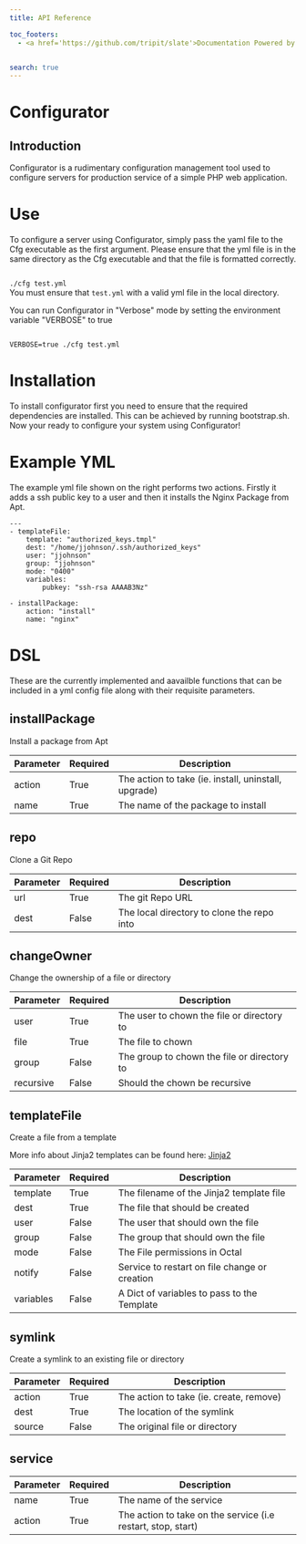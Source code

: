```yaml
---
title: API Reference

toc_footers:
  - <a href='https://github.com/tripit/slate'>Documentation Powered by Slate</a>


search: true
---
```


# Configurator

## Introduction

Configurator is a rudimentary configuration management tool used to configure servers for production service of a simple PHP web application.




# Use

To configure a server using Configurator, simply pass the yaml file to the Cfg executable as the first argument. Please ensure that the yml file is in the same directory as the Cfg executable and that the file is formatted correctly.

<code>
./cfg test.yml
</code>

<aside class="notice">
You must ensure that <code>test.yml</code> with a valid yml file in the local directory.
</aside>

You can run Configurator in "Verbose" mode by setting the environment variable "VERBOSE" to true

<code>
VERBOSE=true ./cfg test.yml
</code>


# Installation

To install configurator first you need to ensure that the required dependencies are installed. This can be achieved by running bootstrap.sh.
Now your ready to configure your system using Configurator!

# Example YML

The example yml file shown on the right performs two actions. Firstly it adds a ssh public key to a user and then it installs the Nginx Package from Apt.


```
---
- templateFile:
    template: "authorized_keys.tmpl"
    dest: "/home/jjohnson/.ssh/authorized_keys"
    user: "jjohnson"
    group: "jjohnson"
    mode: "0400"
    variables:
        pubkey: "ssh-rsa AAAAB3Nz"

- installPackage:
    action: "install"
    name: "nginx"

```


# DSL

These are the currently implemented and aavailble functions that can be included in a yml config file along with their requisite parameters.


## installPackage 

Install a package from Apt

Parameter | Required | Description
--------- | ------- | -----------
action | True | The action to take (ie. install, uninstall, upgrade)
name | True | The name of the package to install


## repo

Clone a Git Repo

Parameter | Required | Description
--------- | ------- | -----------
url | True | The git Repo URL
dest | False | The local directory to clone the repo into


## changeOwner

Change the ownership of a file or directory

Parameter | Required | Description
--------- | ------- | -----------
user | True | The user to chown the file or directory to
file | True | The file to chown
group | False | The group to chown the file or directory to
recursive | False | Should the chown be recursive


## templateFile

Create a file from a template

More info about Jinja2 templates can be found here: [Jinja2](http://jinja.pocoo.org/docs/dev/)

Parameter | Required | Description
--------- | ------- | -----------
template | True | The filename of the Jinja2 template file
dest | True | The file that should be created
user | False | The user that should own the file
group | False | The group that should own the file
mode | False | The File permissions in Octal
notify | False | Service to restart on file change or creation
variables | False | A Dict of variables to pass to the Template


## symlink

Create a symlink to an existing file or directory

Parameter | Required | Description
--------- | ------- | -----------
action | True | The action to take (ie. create, remove)
dest | True | The location of the symlink
source | False | The original file or directory


## service

Parameter | Required | Description
--------- | ------- | -----------
name | True | The name of the service
action | True | The action to take on the service (i.e restart, stop, start)

